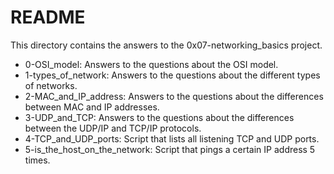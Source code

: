 # README

This directory contains the answers to the 0x07-networking_basics project.

 - 0-OSI_model: Answers to the questions about the OSI model.
 - 1-types_of_network: Answers to the questions about the different types of networks.
 - 2-MAC_and_IP_address: Answers to the questions about the differences between MAC and IP addresses.
 - 3-UDP_and_TCP: Answers to the questions about the differences between the UDP/IP and TCP/IP protocols.
 - 4-TCP_and_UDP_ports: Script that lists all listening TCP and UDP ports.
 - 5-is_the_host_on_the_network: Script that pings a certain IP address 5 times.